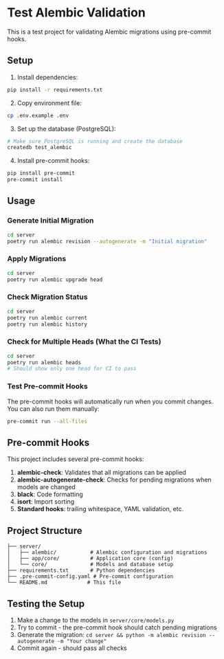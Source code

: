 # Test Alembic Validation

This is a test project for validating Alembic migrations using pre-commit hooks.

## Setup

1. Install dependencies:
```bash
pip install -r requirements.txt
```

2. Copy environment file:
```bash
cp .env.example .env
```

3. Set up the database (PostgreSQL):
```bash
# Make sure PostgreSQL is running and create the database
createdb test_alembic
```

4. Install pre-commit hooks:
```bash
pip install pre-commit
pre-commit install
```

## Usage

### Generate Initial Migration

```bash
cd server
poetry run alembic revision --autogenerate -m "Initial migration"
```

### Apply Migrations

```bash
cd server
poetry run alembic upgrade head
```

### Check Migration Status

```bash
cd server
poetry run alembic current
poetry run alembic history
```

### Check for Multiple Heads (What the CI Tests)

```bash
cd server
poetry run alembic heads
# Should show only one head for CI to pass
```

### Test Pre-commit Hooks

The pre-commit hooks will automatically run when you commit changes. You can also run them manually:

```bash
pre-commit run --all-files
```

## Pre-commit Hooks

This project includes several pre-commit hooks:

1. **alembic-check**: Validates that all migrations can be applied
2. **alembic-autogenerate-check**: Checks for pending migrations when models are changed
3. **black**: Code formatting
4. **isort**: Import sorting
5. **Standard hooks**: trailing whitespace, YAML validation, etc.

## Project Structure

```
├── server/
│   ├── alembic/           # Alembic configuration and migrations
│   ├── app/core/          # Application core (config)
│   └── core/              # Models and database setup
├── requirements.txt       # Python dependencies
├── .pre-commit-config.yaml # Pre-commit configuration
└── README.md             # This file
```

## Testing the Setup

1. Make a change to the models in `server/core/models.py`
2. Try to commit - the pre-commit hook should catch pending migrations
3. Generate the migration: `cd server && python -m alembic revision --autogenerate -m "Your change"`
4. Commit again - should pass all checks
